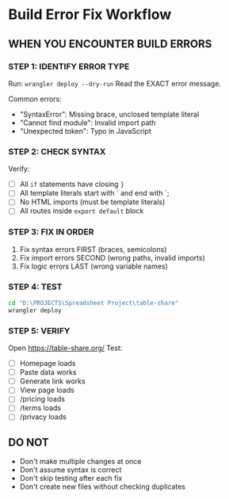 # Build Error Fix Workflow

## WHEN YOU ENCOUNTER BUILD ERRORS

### STEP 1: IDENTIFY ERROR TYPE
Run: `wrangler deploy --dry-run`
Read the EXACT error message.

Common errors:
- "SyntaxError": Missing brace, unclosed template literal
- "Cannot find module": Invalid import path
- "Unexpected token": Typo in JavaScript

### STEP 2: CHECK SYNTAX
Verify:
- [ ] All `if` statements have closing `}`
- [ ] All template literals start with \` and end with \`;
- [ ] No HTML imports (must be template literals)
- [ ] All routes inside `export default` block

### STEP 3: FIX IN ORDER
1. Fix syntax errors FIRST (braces, semicolons)
2. Fix import errors SECOND (wrong paths, invalid imports)
3. Fix logic errors LAST (wrong variable names)

### STEP 4: TEST
```bash
cd "D:\PROJECTS\Spreadsheet Project\table-share"
wrangler deploy
```

### STEP 5: VERIFY
Open https://table-share.org/
Test:
- [ ] Homepage loads
- [ ] Paste data works
- [ ] Generate link works
- [ ] View page loads
- [ ] /pricing loads
- [ ] /terms loads
- [ ] /privacy loads

## DO NOT
- Don't make multiple changes at once
- Don't assume syntax is correct
- Don't skip testing after each fix
- Don't create new files without checking duplicates